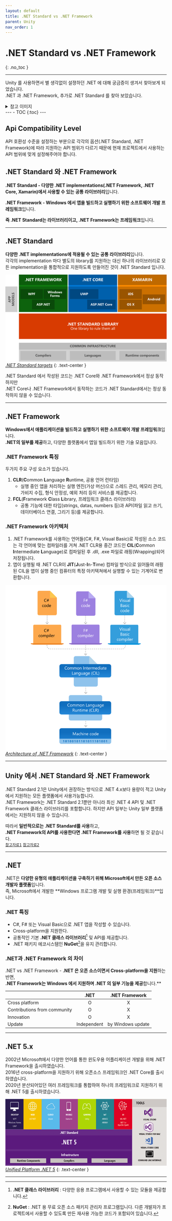 ```yaml
---
layout: default
title: .NET Standard vs .NET Framework
parent: Unity
nav_order: 1
---
```


# .NET Standard vs .NET Framework
{: .no_toc }

---
Unity 를 사용하면서 별 생각없이 설졍하던 .NET 에 대해 궁금증이 생겨서 찾아보게 되었습니다.<br>
.NET 과 .NET Framework, 추가로 .NET Standard 를 찾아 보았습니다.

<details><summary>참고 이미지</summary>
<div markdown="1">
![](/assets/images/DotNET/UnityAPICompatibilityLevel.png)
_Unity/Project Settings/Player/API Compatibility Level_
{: .text-center }
</div></details>
---
- TOC
{:toc}
---

## Api Compatibility Level

API 호환성 수준을 설정하는 부분으로 각각의 옵션(.NET Standard, .NET Framework)에 따라 지원하는 API 범위가 다르기 때문에 현재 프로젝트에서 사용하는 API 범위에 맞게 설정해주어야 합니다.

## .NET Standard 와 .NET Framework

**.NET Standard - 다양한 .NET implementations(.NET Framework, .NET Core, Xamarin)에서 사용할 수 있는 공통 라이브러리**입니다.<br>

**.NET Framework - Windows 에서 앱을 빌드하고 실행하기 위한 소프트웨어 개발 프레임워크**입니다. <br>

**즉 .NET Standard는 라이브러리이고, .NET Framework는 프레임워크**입니다. <br>

---

## .NET Standard

**다양한 .NET implementations에 적용될 수 있는 공통 라이브러리**입니다.<br>
각각의 implementation 마다 별도의 library를 지원하는 대신 하나의 라이브러리로 모든 implementation을 통합적으로 지원하도록 만들어진 것이 .NET Standard 입니다.

![img-description](/assets/images/DotNET/DotNETStandard.png)
_[.NET Standard targets](https://learn.microsoft.com/ko-kr/dotnet/standard/library-guidance/media/cross-platform-targeting/platforms-netstandard.png)_
{: .text-center }

.NET Standard 에서 작성된 코드는 .NET Core와 .NET Framework에서 정상 동작하지만<br>
.NET Core나 .NET Framework에서 동작하는 코드가 .NET Standard에서는 정상 동작하지 않을 수 있습니다.

---

## .NET Framework

**Windows에서 애플리케이션을 빌드하고 실행하기 위한 소프트웨어 개발 프레임워크**입니다. <br>
**.NET의 일부를 제공**하고, 다양한 플랫폼에서 앱일 빌드하기 위한 기술 모음입니다.

### .NET Framework 특징

두가지 주요 구성 요소가 있습니다.

1. **CLR**(**C**ommon **L**anguage **R**untime, 공용 언어 런타임)
   - 실행 중인 앱을 처리하는 실행 엔진(가상 머신)으로 스레드 관리, 메모리 관리, 가비지 수집, 형식 안정성, 예외 처리 등이 서비스를 제공합니다.
2. **FCL**(**F**ramework **C**lass **L**ibrary, 프레임워크 클래스 라이브러리)
   - 공통 기능에 대한 타입(strings, datas, numbers 등)과 API(파일 읽고 쓰기, 데이터베이스 연결, 그리기 등)를 제공합니다.

### .NET Framework 아키텍처

1. .NET Framework를 사용하는 언어들(C#, F#, Visual Basic)로 작성된 소스 코드는 각 언어에 맞는 컴파일러를 거쳐 .NET CLR용 중간 코드인 **CIL**(**C**ommon **I**ntermediate **L**anguage)로 컴파일된 후 .dll, .exe 파일로 래핑(Wrapping)되어 저장됩니다.
2. 앱이 실행될 때 .NET CLR이 **JIT**(**J**ust-**I**n-**T**ime) 컴파일 방식으로 읽어들여 래핑된 CIL을 앱이 실행 중인 컴퓨터의 특정 아키텍쳐에서 실행할 수 있는 기계어로 변환합니다.

![img-description](/assets/images/DotNET/DotNETFramework.png)
_[Architecture of .NET Framework](https://dotnet.microsoft.com/static/images/illustrations/swimlane-architecture-framework.svg)_
{: .text-center }

---

## Unity 에서 .NET Standard 와 .NET Framework

.NET Standard 2.1은 Unity에서 권장하는 방식으로 .NET 4.x보다 용량이 적고 Unity에서 지원하는 모든 플랫폼에서 사용가능합니다.<br>
.NET Framework는 .NET Standard 2.1뿐만 아니라 최신 .NET 4 API 및 .NET Framework 클래스 라이브러리를 포함합니다. 하지만 API 일부는 Unity 일부 플랫폼에서는 지원하지 않을 수 있습니다.<br>

따라서 **일반적으로는 .NET Standard를 사용**하고,<br>
**.NET Framework의 API를 사용한다면 .NET Framework를 사용**하면 될 것 같습니다.<br>
[`참고자료1`](https://learn.microsoft.com/ko-kr/visualstudio/gamedev/unity/unity-scripting-upgrade#choosing-between-net-4x-and-net-standard-21-profiles)
[`참고자료2`](https://forum.unity.com/threads/net-standard-2-0-2-1-vs-net-4-x-what-is-newer-better.1158806/#post-7433372)

---

## .NET

.NET은 **다양한 유형의 애플리케이션을 구축하기 위해 Microsoft에서 만든 오픈 소스 개발자 플랫폼**입니다. <br>
즉, Microsoft에서 개발한 **Windows 프로그램 개발 및 실행 환경(프레임워크)**입니다.

### .NET 특징

- C#, F# 또는 Visual Basic으로 .NET 앱을 작성할 수 있습니다.
- Cross-platform을 지원한다.
- 공통적인 기본 **.NET 클래스 라이브러리**[^NET-Class-Library] 및 API를 제공합니다.
- .NET 패키지 에코시스템인 **NuGet**[^NuGet]을 유지 관리합니다.

[^NET-Class-Library]: **.NET 클래스 라이브러리** : 다양한 응용 프로그램에서 사용할 수 있는 모듈을 제공합니다.
[^NuGet]: **NuGet** : .NET 용 무료 오픈 소스 패키지 관리자 프로그램입니다. 다른 개발자가 프로젝트에서 사용할 수 있도록 만든 재사용 가능한 코드가 포함되어 있습니다.

### .NET과 .NET Framework 의 차이

.NET vs .NET Framework - **.NET 은 오픈 소스이면서 Cross-platform을 지원**하는 반면, <br>
**.NET Framework는 Windows 에서 지원하며 .NET 의 일부 기능을 제공**합니다.**

||.NET|.NET Framework|
|:-|:-:|:-:|
|Cross platform| O | X |
|Contributions from community| O | X |
|Innovation| O | X |
|Update| Independent | by Windows update |

---

## .NET 5.x

2002년 Microsoft에서 다양한 언어를 통한 윈도우용 어플리케이션 개발을 위해 .NET Framework을 출시하였습니다. <br>
2016년 cross-platform을 지원하기 위해 오픈소스 프레임워크인 .NET Core를 출시하였습니다. <br>
2020년 분산되어있던 여러 프레임워크를 통합하여 하나의 프레임워크로 지원하기 위해 .NET 5를 출시하였습니다. 

![img-description](/assets/images/DotNET/DotNET5.png)
_[Unified Platform .NET 5](https://learn.microsoft.com/ko-kr/archive/msdn-magazine/2019/july/images/mt833477.0719_michaelis_figure2_hires(en-us,msdn.10).png)_ 
{: .text-center }

---
